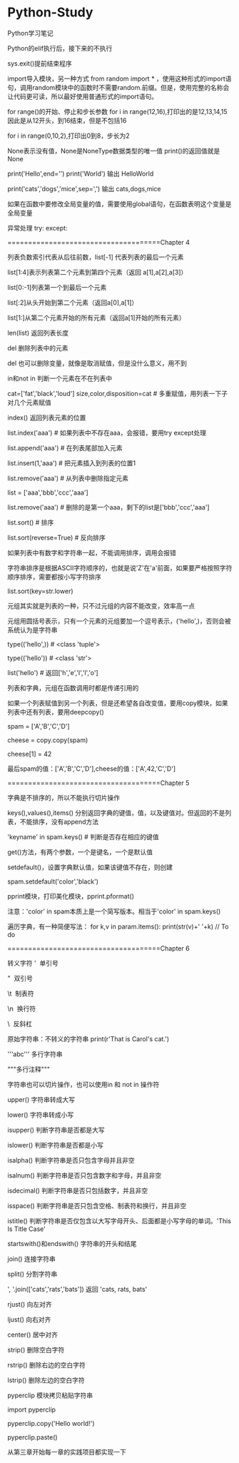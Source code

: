 # Python-Study
Python学习笔记

Python的elif执行后，接下来的不执行

sys.exit()提前结束程序

import导入模块，另一种方式 from random import * ，使用这种形式的import语句，调用random模块中的函数时不需要random.前缀。但是，使用完整的名称会让代码更可读，所以最好使用普通形式的import语句。

for range()的开始、停止和步长参数
for i in range(12,16),打印出的是12,13,14,15
因此是从12开头，到16结束，但是不包括16

for i in range(0,10,2),打印出0到8，步长为2

None表示没有值，None是NoneType数据类型的唯一值
print()的返回值就是None

print('Hello',end='')
print('World')
输出 HelloWorld

print('cats','dogs','mice',sep=',')
输出 cats,dogs,mice

如果在函数中要修改全局变量的值，需要使用global语句，在函数表明这个变量是全局变量

异常处理
try:
except:

=====================================Chapter 4

列表负数索引代表从后往前数，list[-1] 代表列表的最后一个元素

list[1:4]表示列表第二个元素到第四个元素（返回 a[1],a[2],a[3]）

list[0:-1]列表第一个到最后一个元素

list[:2]从头开始到第二个元素（返回a[0],a[1]）

list[1:]从第二个元素开始的所有元素（返回a[1]开始的所有元素）

len(list) 返回列表长度

del 删除列表中的元素

del 也可以删除变量，就像是取消赋值，但是没什么意义，用不到

in和not in 判断一个元素在不在列表中

cat=['fat','black','loud']
size,color,disposition=cat # 多重赋值，用列表一下子对几个元素赋值

index() 返回列表元素的位置

list.index('aaa') # 如果列表中不存在aaa，会报错，要用try except处理

list.append('aaa') # 在列表尾部加入元素

list.insert(1,'aaa') # 把元素插入到列表的位置1

list.remove('aaa') # 从列表中删除指定元素

list = ['aaa','bbb','ccc','aaa']

list.remove('aaa') # 删除的是第一个aaa，剩下的list是['bbb','ccc','aaa']

list.sort() # 排序

list.sort(reverse=True) # 反向排序

如果列表中有数字和字符串一起，不能调用排序，调用会报错

字符串排序是根据ASCII字符顺序的，也就是说'Z'在'a'前面，如果要严格按照字符顺序排序，需要都按小写字符排序

list.sort(key=str.lower)

元组其实就是列表的一种，只不过元组的内容不能改变，效率高一点

元组用圆括号表示，只有一个元素的元组要加一个逗号表示，('hello',)，否则会被系统认为是字符串

type(('hello',)) # <class 'tuple'>

type(('hello')) # <class 'str'>

list('hello') # 返回['h','e','l','l','o']

列表和字典，元组在函数调用时都是传递引用的

如果一个列表赋值到另一个列表，但是还希望各自改变值，要用copy模块，如果列表中还有列表，要用deepcopy()

spam = ['A','B','C','D']

cheese = copy.copy(spam)

cheese[1] = 42

最后spam的值：['A','B','C','D'],cheese的值：['A',42,'C','D']

=====================================Chapter 5

字典是不排序的，所以不能执行切片操作

keys(),values(),items() 分别返回字典的键值，值，以及键值对。但返回的不是列表，不能排序，没有append方法

'keyname' in spam.keys() # 判断是否存在相应的键值

get()方法，有两个参数，一个是键名，一个是默认值

setdefault()，设置字典默认值，如果该键值不存在，则创建

spam.setdefault('color','black')

pprint模块，打印美化模块，pprint.pformat()

注意：'color' in spam本质上是一个简写版本。相当于'color' in spam.keys()

遍历字典，有一种简便写法：
for k,v in param.items():
  print(str(v)+' '+k)
  // To do

=====================================Chapter 6

转义字符 \'  单引号

\"  双引号

\t  制表符

\n  换行符

\\  反斜杠

原始字符串：不转义的字符串 print(r'That is Carol\'s cat.')

'''abc''' 多行字符串

"""多行注释"""

字符串也可以切片操作，也可以使用in 和 not in 操作符

upper() 字符串转成大写

lower() 字符串转成小写

isupper() 判断字符串是否都是大写

islower() 判断字符串是否都是小写

isalpha() 判断字符串是否只包含字母并且非空

isalnum() 判断字符串是否只包含数字和字母，并且非空

isdecimal() 判断字符串是否只包括数字，并且非空

isspace() 判断字符串是否只包含空格、制表符和换行，并且非空

istitle() 判断字符串是否仅包含以大写字母开头、后面都是小写字母的单词。'This Is Title Case'

startswith()和endswith() 字符串的开头和结尾

join() 连接字符串

split() 分割字符串

', '.join(['cats','rats','bats']) 返回 'cats, rats, bats'

rjust() 向左对齐

ljust() 向右对齐

center() 居中对齐

strip() 删除空白字符

rstrip() 删除右边的空白字符

lstrip() 删除左边的空白字符

pyperclip 模块拷贝粘贴字符串

import pyperclip

pyperclip.copy('Hello world!')

pyperclip.paste()



从第三章开始每一章的实践项目都实现一下

